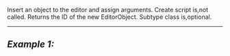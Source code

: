 Insert an object to the editor and assign arguments. Create script is,not called. Returns the ID of the new EditorObject. Subtype class is,optional.


---
*Example 1:*
-
